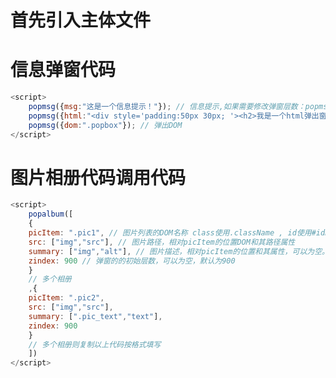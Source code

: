 # 首先引入主体文件
<link rel="stylesheet" href="css/jetpop.css">  
<script type="text/javascript" src="http://code.jquery.com/jquery-latest.js"></script>  
<script src="js/jetpop.js"></script>



# 信息弹窗代码
```javascript
<script>
	popmsg({msg:"这是一个信息提示！"}); // 信息提示,如果需要修改弹窗层数：popmsg({msg:"这是一个信息提示！",zindex:900}); 为空则默认900 
	popmsg({html:"<div style='padding:50px 30px; '><h2>我是一个html弹出窗口</h2>这里可以自定义你需要填写的内容</div>"}); // 弹出HTML 
	popmsg({dom:".popbox"}); // 弹出DOM 
</script>
```


# 图片相册代码调用代码

```javascript
<script>
	popalbum([
	{
	picItem: ".pic1", // 图片列表的DOM名称 class使用.className , id使用#idName 
	src: ["img","src"], // 图片路径，相对picItem的位置DOM和其路径属性 
	summary: ["img","alt"], // 图片描述，相对picItem的位置和其属性，可以为空。如：<span class="pic_text">图片描述内容</span>则使用[".pic_text","text"] 
	zindex: 900 // 弹窗的的初始层数，可以为空，默认为900 
	}
	// 多个相册 
	,{
	picItem: ".pic2", 
	src: ["img","src"],
	summary: [".pic_text","text"], 
	zindex: 900
	}
	// 多个相册则复制以上代码按格式填写 
	])
</script>
```
